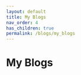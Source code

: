 ```yaml
---
layout: default
title: My Blogs
nav_order: 4
has_children: true
permalink: /blogs/my_blogs
---
```


# My Blogs
